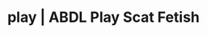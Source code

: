 ---
categories:
- POV Erotica
- E-Girl Erotica
- Gender-Fluid
- ASMR Erotica
- Scat Fetish
image: /assets/images/1747714095462.webp
layout: post
schema:
  description: Premium adult content featuring Scat Fetish, ABDL Play. High-quality
    visuals with provocative themes.
  keywords:
  - Immersive Erotica
  - Virtual Sex
  - ABDL Play
  - Inclusive Desire
  - Shibari
  - Scat Fetish
  name: 1747714095462 | Scat Fetish ABDL Play
  type: VisualArtwork
seo:
  description: Featured content with exclusive ABDL Play, Scat Fetish. HD images available.
  keywords: ABDL Play, Scat Fetish
  og_image: /assets/images/1747714095462.webp
  schema_type: VisualArtwork
tags:
- '#play'
- Scat Fetish
- ABDL Play
title: play | ABDL Play Scat Fetish
---